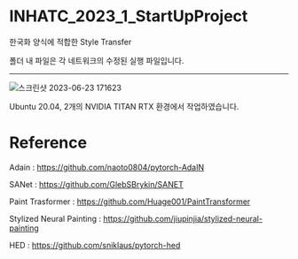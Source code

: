 # INHATC_2023_1_StartUpProject

한국화 양식에 적합한 Style Transfer


폴더 내 파일은 각 네트워크의 수정된 실행 파일입니다. 

* * *




![스크린샷 2023-06-23 171623](https://github.com/startedourmission/INHATC_2023_1_StartUpProject/assets/53049011/c7e1d87c-957c-4a0f-85f2-6cb84660358d)


Ubuntu 20.04, 2개의 NVIDIA TITAN RTX 환경에서 작업하였습니다.





# Reference

Adain : https://github.com/naoto0804/pytorch-AdaIN


SANet : https://github.com/GlebSBrykin/SANET


Paint Trasformer : https://github.com/Huage001/PaintTransformer


Stylized Neural Painting :  https://github.com/jiupinjia/stylized-neural-painting


HED : https://github.com/sniklaus/pytorch-hed
